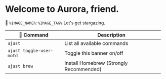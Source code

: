 # Welcome to Aurora, friend.
🔭  `%IMAGE_NAME%:%IMAGE_TAG%`
Let's get stargazing.

|  Command | Description |
| ------- | ----------- |
| `ujust`  | List all available commands |
| `ujust toggle-user-motd` | Toggle this banner on/off | 
| `ujust brew` | Install Homebrew (Strongly Recommended) |
